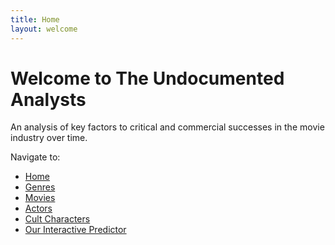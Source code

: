 ```yaml
---
title: Home
layout: welcome
---
```


# Welcome to The Undocumented Analysts
An analysis of key factors to critical and commercial successes in the movie industry over time.

Navigate to:
- [Home](home.md)
- [Genres](genres.md)
- [Movies](movies.md)
- [Actors](actors.md)
- [Cult Characters](cult_characters.md)
- [Our Interactive Predictor](predictors.md)
